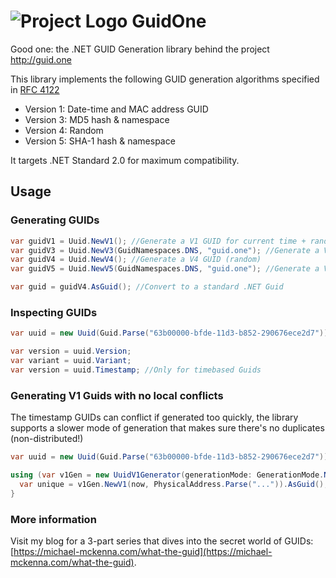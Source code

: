 # ![Project Logo](https://raw.githubusercontent.com/myquay/GuidOne/master/logo-sm.png) GuidOne

Good one: the .NET GUID Generation library behind the project http://guid.one

This library implements the following GUID generation algorithms specified in [RFC 4122](http://www.ietf.org/rfc/rfc4122.txt) 

* Version 1: Date-time and MAC address GUID
* Version 3: MD5 hash & namespace
* Version 4: Random
* Version 5: SHA-1 hash & namespace

It targets .NET Standard 2.0 for maximum compatibility. 

## Usage

### Generating GUIDs

``` C#
var guidV1 = Uuid.NewV1(); //Generate a V1 GUID for current time + random node
var guidV3 = Uuid.NewV3(GuidNamespaces.DNS, "guid.one"); //Generate a V3 GUID for a particular domain
var guidV4 = Uuid.NewV4(); //Generate a V4 GUID (random)
var guidV5 = Uuid.NewV5(GuidNamespaces.DNS, "guid.one"); //Generate a V5 GUID for a particular domain

var guid = guidV4.AsGuid(); //Convert to a standard .NET Guid
```

### Inspecting GUIDs

``` C#
var uuid = new Uuid(Guid.Parse("63b00000-bfde-11d3-b852-290676ece2d7")); // Parse a UUID

var version = uuid.Version;
var variant = uuid.Variant;
var version = uuid.Timestamp; //Only for timebased Guids
```

### Generating V1 Guids with no local conflicts

The timestamp GUIDs can conflict if generated too quickly, the library supports a slower mode of generation that makes sure there's no duplicates (non-distributed!)


``` C#
var uuid = new Uuid(Guid.Parse("63b00000-bfde-11d3-b852-290676ece2d7")); // Parse a UUID

using (var v1Gen = new UuidV1Generator(generationMode: GenerationMode.NoDuplicates)){
  var unique = v1Gen.NewV1(now, PhysicalAddress.Parse("...")).AsGuid();
}
```

### More information

Visit my blog for a 3-part series that dives into the secret world of GUIDs: [https://michael-mckenna.com/what-the-guid](https://michael-mckenna.com/what-the-guid).

